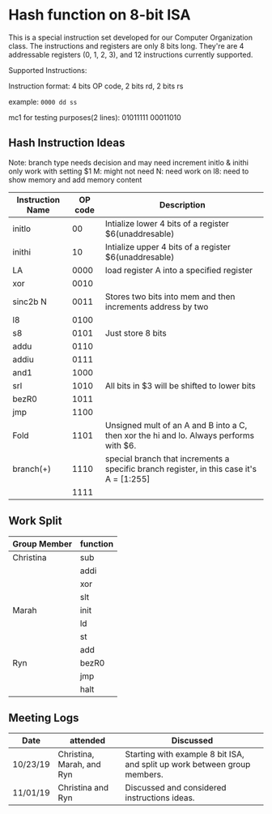 # Hash function on 8-bit ISA

This is a special instruction set developed for our Computer Organization class. The instructions and registers are only 8 bits long. They're are 4 addressable registers (0, 1, 2, 3), and 12 instructions currently supported.

Supported Instructions:

Instruction format: 4 bits OP code, 2 bits rd, 2 bits rs

example: `0000 dd ss`

mc1 for testing purposes(2 lines):
01011111
00011010

## Hash Instruction Ideas
Note: branch type needs decision and may need increment
initlo & inithi only work with setting $1
M: might not need
N: need work on
l8: need to show memory and add memory content

|Instruction Name |OP code |Description            |
|-----------------|--------|-----------------------|
|initlo           |00      |Intialize lower 4 bits of a register $6(unaddresable)|
|inithi           |10      |Intialize upper 4 bits of a register $6(unaddresable)|
|LA               |0000    |load register A into a specified register|
|xor              |0010    ||
|sinc2b  N        |0011    |Stores two bits into mem and then increments address by two|
|l8               |0100    ||
|s8               |0101    |Just store 8 bits|
|addu             |0110    ||
|addiu            |0111    ||
|and1             |1000    ||
|srl              |1010    |All bits in $3 will be shifted to lower bits |
|bezR0            |1011    ||
|jmp              |1100    ||
|Fold             |1101    |Unsigned mult of an A and B into a C, then xor the hi and lo. Always performs with $6. |
|branch(+)        |1110    |special branch that increments a specific branch register, in this case it's A = [1:255]|
|                 |1111    ||


## Work Split

|Group Member     |function|
|-----------------|--------|
|Christina        |sub     |
|                 |addi    |
|                 |xor     |
|                 |slt     |
|Marah            |init    |
|                 |ld      |
|                 |st      |
|                 |add     |
|Ryn              |bezR0   |
|                 |jmp     |
|                 |halt    |

## Meeting Logs

|Date    |attended     |Discussed    |
|--------|-------------|-------------|
|10/23/19|Christina, Marah, and Ryn|Starting with example 8 bit ISA, and split up work between group members.|
|11/01/19|Christina and Ryn|Discussed and considered instructions ideas.|
